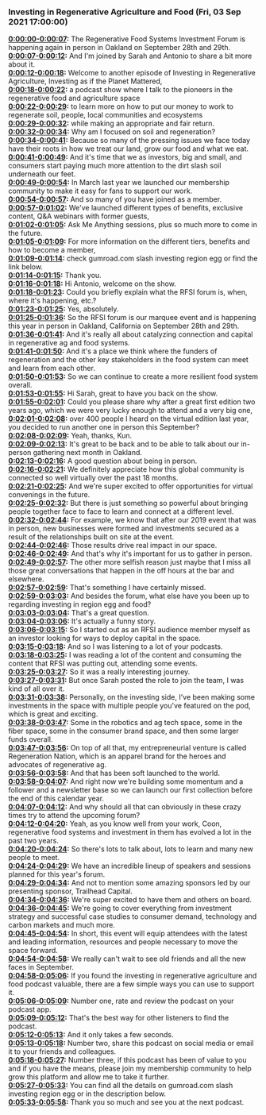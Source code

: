 ### Investing in Regenerative Agriculture and Food  (Fri, 03 Sep 2021 17:00:00)
**[0:00:00-0:00:07](https://investinginregenerativeagriculture.com/sarah-d-levesque-and-anthony-corsaro#t=0:00:00):**  The Regenerative Food Systems Investment Forum is happening again in person in Oakland on September 28th and 29th.  
**[0:00:07-0:00:12](https://investinginregenerativeagriculture.com/sarah-d-levesque-and-anthony-corsaro#t=0:00:07):**  And I'm joined by Sarah and Antonio to share a bit more about it.  
**[0:00:12-0:00:18](https://investinginregenerativeagriculture.com/sarah-d-levesque-and-anthony-corsaro#t=0:00:12):**  Welcome to another episode of Investing in Regenerative Agriculture, Investing as if the Planet Mattered,  
**[0:00:18-0:00:22](https://investinginregenerativeagriculture.com/sarah-d-levesque-and-anthony-corsaro#t=0:00:18):**  a podcast show where I talk to the pioneers in the regenerative food and agriculture space  
**[0:00:22-0:00:29](https://investinginregenerativeagriculture.com/sarah-d-levesque-and-anthony-corsaro#t=0:00:22):**  to learn more on how to put our money to work to regenerate soil, people, local communities and ecosystems  
**[0:00:29-0:00:32](https://investinginregenerativeagriculture.com/sarah-d-levesque-and-anthony-corsaro#t=0:00:29):**  while making an appropriate and fair return.  
**[0:00:32-0:00:34](https://investinginregenerativeagriculture.com/sarah-d-levesque-and-anthony-corsaro#t=0:00:32):**  Why am I focused on soil and regeneration?  
**[0:00:34-0:00:41](https://investinginregenerativeagriculture.com/sarah-d-levesque-and-anthony-corsaro#t=0:00:34):**  Because so many of the pressing issues we face today have their roots in how we treat our land, grow our food and what we eat.  
**[0:00:41-0:00:49](https://investinginregenerativeagriculture.com/sarah-d-levesque-and-anthony-corsaro#t=0:00:41):**  And it's time that we as investors, big and small, and consumers start paying much more attention to the dirt slash soil underneath our feet.  
**[0:00:49-0:00:54](https://investinginregenerativeagriculture.com/sarah-d-levesque-and-anthony-corsaro#t=0:00:49):**  In March last year we launched our membership community to make it easy for fans to support our work.  
**[0:00:54-0:00:57](https://investinginregenerativeagriculture.com/sarah-d-levesque-and-anthony-corsaro#t=0:00:54):**  And so many of you have joined as a member.  
**[0:00:57-0:01:02](https://investinginregenerativeagriculture.com/sarah-d-levesque-and-anthony-corsaro#t=0:00:57):**  We've launched different types of benefits, exclusive content, Q&A webinars with former guests,  
**[0:01:02-0:01:05](https://investinginregenerativeagriculture.com/sarah-d-levesque-and-anthony-corsaro#t=0:01:02):**  Ask Me Anything sessions, plus so much more to come in the future.  
**[0:01:05-0:01:09](https://investinginregenerativeagriculture.com/sarah-d-levesque-and-anthony-corsaro#t=0:01:05):**  For more information on the different tiers, benefits and how to become a member,  
**[0:01:09-0:01:14](https://investinginregenerativeagriculture.com/sarah-d-levesque-and-anthony-corsaro#t=0:01:09):**  check gumroad.com slash investing region egg or find the link below.  
**[0:01:14-0:01:15](https://investinginregenerativeagriculture.com/sarah-d-levesque-and-anthony-corsaro#t=0:01:14):**  Thank you.  
**[0:01:16-0:01:18](https://investinginregenerativeagriculture.com/sarah-d-levesque-and-anthony-corsaro#t=0:01:16):**  Hi Antonio, welcome on the show.  
**[0:01:18-0:01:23](https://investinginregenerativeagriculture.com/sarah-d-levesque-and-anthony-corsaro#t=0:01:18):**  Could you briefly explain what the RFSI forum is, when, where it's happening, etc.?  
**[0:01:23-0:01:25](https://investinginregenerativeagriculture.com/sarah-d-levesque-and-anthony-corsaro#t=0:01:23):**  Yes, absolutely.  
**[0:01:25-0:01:36](https://investinginregenerativeagriculture.com/sarah-d-levesque-and-anthony-corsaro#t=0:01:25):**  So the RFSI forum is our marquee event and is happening this year in person in Oakland, California on September 28th and 29th.  
**[0:01:36-0:01:41](https://investinginregenerativeagriculture.com/sarah-d-levesque-and-anthony-corsaro#t=0:01:36):**  And it's really all about catalyzing connection and capital in regenerative ag and food systems.  
**[0:01:41-0:01:50](https://investinginregenerativeagriculture.com/sarah-d-levesque-and-anthony-corsaro#t=0:01:41):**  And it's a place we think where the funders of regeneration and the other key stakeholders in the food system can meet and learn from each other.  
**[0:01:50-0:01:53](https://investinginregenerativeagriculture.com/sarah-d-levesque-and-anthony-corsaro#t=0:01:50):**  So we can continue to create a more resilient food system overall.  
**[0:01:53-0:01:55](https://investinginregenerativeagriculture.com/sarah-d-levesque-and-anthony-corsaro#t=0:01:53):**  Hi Sarah, great to have you back on the show.  
**[0:01:55-0:02:01](https://investinginregenerativeagriculture.com/sarah-d-levesque-and-anthony-corsaro#t=0:01:55):**  Could you please share why after a great first edition two years ago, which we were very lucky enough to attend and a very big one,  
**[0:02:01-0:02:08](https://investinginregenerativeagriculture.com/sarah-d-levesque-and-anthony-corsaro#t=0:02:01):**  over 400 people I heard on the virtual edition last year, you decided to run another one in person this September?  
**[0:02:08-0:02:09](https://investinginregenerativeagriculture.com/sarah-d-levesque-and-anthony-corsaro#t=0:02:08):**  Yeah, thanks, Kun.  
**[0:02:09-0:02:13](https://investinginregenerativeagriculture.com/sarah-d-levesque-and-anthony-corsaro#t=0:02:09):**  It's great to be back and to be able to talk about our in-person gathering next month in Oakland.  
**[0:02:13-0:02:16](https://investinginregenerativeagriculture.com/sarah-d-levesque-and-anthony-corsaro#t=0:02:13):**  A good question about being in person.  
**[0:02:16-0:02:21](https://investinginregenerativeagriculture.com/sarah-d-levesque-and-anthony-corsaro#t=0:02:16):**  We definitely appreciate how this global community is connected so well virtually over the past 18 months.  
**[0:02:21-0:02:25](https://investinginregenerativeagriculture.com/sarah-d-levesque-and-anthony-corsaro#t=0:02:21):**  And we're super excited to offer opportunities for virtual convenings in the future.  
**[0:02:25-0:02:32](https://investinginregenerativeagriculture.com/sarah-d-levesque-and-anthony-corsaro#t=0:02:25):**  But there is just something so powerful about bringing people together face to face to learn and connect at a different level.  
**[0:02:32-0:02:44](https://investinginregenerativeagriculture.com/sarah-d-levesque-and-anthony-corsaro#t=0:02:32):**  For example, we know that after our 2019 event that was in person, new businesses were formed and investments secured as a result of the relationships built on site at the event.  
**[0:02:44-0:02:46](https://investinginregenerativeagriculture.com/sarah-d-levesque-and-anthony-corsaro#t=0:02:44):**  Those results drive real impact in our space.  
**[0:02:46-0:02:49](https://investinginregenerativeagriculture.com/sarah-d-levesque-and-anthony-corsaro#t=0:02:46):**  And that's why it's important for us to gather in person.  
**[0:02:49-0:02:57](https://investinginregenerativeagriculture.com/sarah-d-levesque-and-anthony-corsaro#t=0:02:49):**  The other more selfish reason just maybe that I miss all those great conversations that happen in the off hours at the bar and elsewhere.  
**[0:02:57-0:02:59](https://investinginregenerativeagriculture.com/sarah-d-levesque-and-anthony-corsaro#t=0:02:57):**  That's something I have certainly missed.  
**[0:02:59-0:03:03](https://investinginregenerativeagriculture.com/sarah-d-levesque-and-anthony-corsaro#t=0:02:59):**  And besides the forum, what else have you been up to regarding investing in region egg and food?  
**[0:03:03-0:03:04](https://investinginregenerativeagriculture.com/sarah-d-levesque-and-anthony-corsaro#t=0:03:03):**  That's a great question.  
**[0:03:04-0:03:06](https://investinginregenerativeagriculture.com/sarah-d-levesque-and-anthony-corsaro#t=0:03:04):**  It's actually a funny story.  
**[0:03:06-0:03:15](https://investinginregenerativeagriculture.com/sarah-d-levesque-and-anthony-corsaro#t=0:03:06):**  So I started out as an RFSI audience member myself as an investor looking for ways to deploy capital in the space.  
**[0:03:15-0:03:18](https://investinginregenerativeagriculture.com/sarah-d-levesque-and-anthony-corsaro#t=0:03:15):**  And so I was listening to a lot of your podcasts.  
**[0:03:18-0:03:25](https://investinginregenerativeagriculture.com/sarah-d-levesque-and-anthony-corsaro#t=0:03:18):**  I was reading a lot of the content and consuming the content that RFSI was putting out, attending some events.  
**[0:03:25-0:03:27](https://investinginregenerativeagriculture.com/sarah-d-levesque-and-anthony-corsaro#t=0:03:25):**  So it was a really interesting journey.  
**[0:03:27-0:03:31](https://investinginregenerativeagriculture.com/sarah-d-levesque-and-anthony-corsaro#t=0:03:27):**  But once Sarah posted the role to join the team, I was kind of all over it.  
**[0:03:31-0:03:38](https://investinginregenerativeagriculture.com/sarah-d-levesque-and-anthony-corsaro#t=0:03:31):**  Personally, on the investing side, I've been making some investments in the space with multiple people you've featured on the pod, which is great and exciting.  
**[0:03:38-0:03:47](https://investinginregenerativeagriculture.com/sarah-d-levesque-and-anthony-corsaro#t=0:03:38):**  Some in the robotics and ag tech space, some in the fiber space, some in the consumer brand space, and then some larger funds overall.  
**[0:03:47-0:03:56](https://investinginregenerativeagriculture.com/sarah-d-levesque-and-anthony-corsaro#t=0:03:47):**  On top of all that, my entrepreneurial venture is called Regeneration Nation, which is an apparel brand for the heroes and advocates of regenerative ag.  
**[0:03:56-0:03:58](https://investinginregenerativeagriculture.com/sarah-d-levesque-and-anthony-corsaro#t=0:03:56):**  And that has been soft launched to the world.  
**[0:03:58-0:04:07](https://investinginregenerativeagriculture.com/sarah-d-levesque-and-anthony-corsaro#t=0:03:58):**  And right now we're building some momentum and a follower and a newsletter base so we can launch our first collection before the end of this calendar year.  
**[0:04:07-0:04:12](https://investinginregenerativeagriculture.com/sarah-d-levesque-and-anthony-corsaro#t=0:04:07):**  And why should all that can obviously in these crazy times try to attend the upcoming forum?  
**[0:04:12-0:04:20](https://investinginregenerativeagriculture.com/sarah-d-levesque-and-anthony-corsaro#t=0:04:12):**  Yeah, as you know well from your work, Coon, regenerative food systems and investment in them has evolved a lot in the past two years.  
**[0:04:20-0:04:24](https://investinginregenerativeagriculture.com/sarah-d-levesque-and-anthony-corsaro#t=0:04:20):**  So there's lots to talk about, lots to learn and many new people to meet.  
**[0:04:24-0:04:29](https://investinginregenerativeagriculture.com/sarah-d-levesque-and-anthony-corsaro#t=0:04:24):**  We have an incredible lineup of speakers and sessions planned for this year's forum.  
**[0:04:29-0:04:34](https://investinginregenerativeagriculture.com/sarah-d-levesque-and-anthony-corsaro#t=0:04:29):**  And not to mention some amazing sponsors led by our presenting sponsor, Trailhead Capital.  
**[0:04:34-0:04:36](https://investinginregenerativeagriculture.com/sarah-d-levesque-and-anthony-corsaro#t=0:04:34):**  We're super excited to have them and others on board.  
**[0:04:36-0:04:45](https://investinginregenerativeagriculture.com/sarah-d-levesque-and-anthony-corsaro#t=0:04:36):**  We're going to cover everything from investment strategy and successful case studies to consumer demand, technology and carbon markets and much more.  
**[0:04:45-0:04:54](https://investinginregenerativeagriculture.com/sarah-d-levesque-and-anthony-corsaro#t=0:04:45):**  In short, this event will equip attendees with the latest and leading information, resources and people necessary to move the space forward.  
**[0:04:54-0:04:58](https://investinginregenerativeagriculture.com/sarah-d-levesque-and-anthony-corsaro#t=0:04:54):**  We really can't wait to see old friends and all the new faces in September.  
**[0:04:58-0:05:06](https://investinginregenerativeagriculture.com/sarah-d-levesque-and-anthony-corsaro#t=0:04:58):**  If you found the investing in regenerative agriculture and food podcast valuable, there are a few simple ways you can use to support it.  
**[0:05:06-0:05:09](https://investinginregenerativeagriculture.com/sarah-d-levesque-and-anthony-corsaro#t=0:05:06):**  Number one, rate and review the podcast on your podcast app.  
**[0:05:09-0:05:12](https://investinginregenerativeagriculture.com/sarah-d-levesque-and-anthony-corsaro#t=0:05:09):**  That's the best way for other listeners to find the podcast.  
**[0:05:12-0:05:13](https://investinginregenerativeagriculture.com/sarah-d-levesque-and-anthony-corsaro#t=0:05:12):**  And it only takes a few seconds.  
**[0:05:13-0:05:18](https://investinginregenerativeagriculture.com/sarah-d-levesque-and-anthony-corsaro#t=0:05:13):**  Number two, share this podcast on social media or email it to your friends and colleagues.  
**[0:05:18-0:05:27](https://investinginregenerativeagriculture.com/sarah-d-levesque-and-anthony-corsaro#t=0:05:18):**  Number three, if this podcast has been of value to you and if you have the means, please join my membership community to help grow this platform and allow me to take it further.  
**[0:05:27-0:05:33](https://investinginregenerativeagriculture.com/sarah-d-levesque-and-anthony-corsaro#t=0:05:27):**  You can find all the details on gumroad.com slash investing region egg or in the description below.  
**[0:05:33-0:05:58](https://investinginregenerativeagriculture.com/sarah-d-levesque-and-anthony-corsaro#t=0:05:33):**  Thank you so much and see you at the next podcast.  